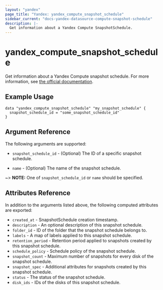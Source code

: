 ```yaml
---
layout: "yandex"
page_title: "Yandex: yandex_compute_snapshot_schedule"
sidebar_current: "docs-yandex-datasource-compute-snapshot-schedule"
description: |-
  Get information about a Yandex Compute SnapshotSchedule.
---
```


# yandex\_compute\_snapshot\_schedule

Get information about a Yandex Compute snapshot schedule. For more information, see
[the official documentation](https://cloud.yandex.ru/docs/compute/concepts/snapshot-schedule).

## Example Usage

```hcl
data "yandex_compute_snapshot_schedule" "my_snapshot_schedule" {
  snapshot_schedule_id = "some_snapshot_schedule_id"
}
```

## Argument Reference

The following arguments are supported:

* `snapshot_schedule_id` - (Optional) The ID of a specific snapshot schedule.

* `name` - (Optional) The name of the snapshot schedule.

~> **NOTE:** One of `snapshot_schedule_id` or `name` should be specified.

## Attributes Reference

In addition to the arguments listed above, the following computed attributes are
exported:

* `created_at` - SnapshotSchedule creation timestamp.
* `description` - An optional description of this snapshot schedule.
* `folder_id` - ID of the folder that the snapshot schedule belongs to.
* `labels` - A map of labels applied to this snapshot schedule.
* `retention_period` - Retention period applied to snapshots created by this snapshot schedule.
* `schedule_policy` - Schedule policy of the snapshot schedule.
* `snapshot_count` - Maximum number of snapshots for every disk of the snapshot schedule.
* `snapshot_spec` - Additional attributes for snapshots created by this snapshot schedule.
* `status` - The status of the snapshot schedule.
* `disk_ids` - IDs of the disks of this snapshot schedule.
